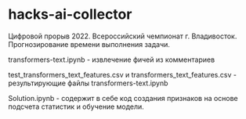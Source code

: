 # hacks-ai-collector

Цифровой прорыв 2022. Всероссийский чемпионат г. Владивосток. Прогнозирование времени выполнения задачи.

transformers-text.ipynb - извлечение фичей из комментариев

test_transformers_text_features.csv и transformers_text_features.csv - результирующие файлы transformers-text.ipynb

Solution.ipynb - содержит в себе код создания признаков на основе подсчета статистик и обучение модели.
